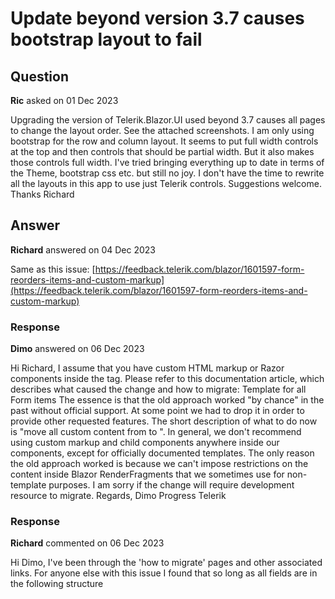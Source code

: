 # Update beyond version 3.7 causes bootstrap layout to fail

## Question

**Ric** asked on 01 Dec 2023

Upgrading the version of Telerik.Blazor.UI used beyond 3.7 causes all pages to change the layout order. See the attached screenshots. I am only using bootstrap for the row and column layout. It seems to put full width controls at the top and then controls that should be partial width. But it also makes those controls full width. I've tried bringing everything up to date in terms of the Theme, bootstrap css etc. but still no joy. I don't have the time to rewrite all the layouts in this app to use just Telerik controls. Suggestions welcome. Thanks Richard

## Answer

**Richard** answered on 04 Dec 2023

Same as this issue: [https://feedback.telerik.com/blazor/1601597-form-reorders-items-and-custom-markup](https://feedback.telerik.com/blazor/1601597-form-reorders-items-and-custom-markup)

### Response

**Dimo** answered on 06 Dec 2023

Hi Richard, I assume that you have custom HTML markup or Razor components inside the <FormItems> tag. Please refer to this documentation article, which describes what caused the change and how to migrate: Template for all Form items The essence is that the old approach worked "by chance" in the past without official support. At some point we had to drop it in order to provide other requested features. The short description of what to do now is "move all custom content from <FormItems> to <FormItemsTemplate>". In general, we don't recommend using custom markup and child components anywhere inside our components, except for officially documented templates. The only reason the old approach worked is because we can't impose restrictions on the content inside Blazor RenderFragments that we sometimes use for non-template purposes. I am sorry if the change will require development resource to migrate. Regards, Dimo Progress Telerik

### Response

**Richard** commented on 06 Dec 2023

Hi Dimo, I've been through the 'how to migrate' pages and other associated links. For anyone else with this issue I found that so long as all fields are in the following structure <FieldItems><FieldGroup><FieldItem><Template> for each section of the form then adding this generic code as the FormItemsTemplate speeds up the migration. <FormItemsTemplate Context="formContext"> @foreach (IFormItemBase item in formContext.Items) { if (item is IFormGroup) // only if using FormGroups { var groupItem=(IFormGroup)item; <TelerikFormGroupRenderer Group="@groupItem"> <Template Context="groupContext"> @foreach (IFormItem singleItem in groupContext.Items) { <TelerikFormItemRenderer Item="@singleItem" /> } </Template> </TelerikFormGroupRenderer> } else { <TelerikFormItemRenderer Item="@(item as IFormItem)" /> } } </FormItemsTemplate>
